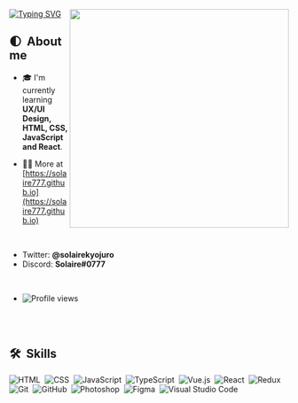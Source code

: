 
<img align="right" height="395em" src="https://raw.githubusercontent.com/gist/solaire777/d8d483d85e0f6650432bc51d0a9b8ec6/raw/430fbc65907e0e3b250225253d5af224e89f9384/card.svg"/>
<a href="https://git.io/typing-svg"><img src="https://readme-typing-svg.herokuapp.com?font=Poppins&weight=600&size=24&pause=1000&color=0E7FC0&vCenter=true&width=450&height=48&lines=Welcome+traveler%2C+I'm+Solaire;below+are+the+details+about+me." alt="Typing SVG" /></a>

## 🌓 &nbsp;About me

- 🎓 I'm currently learning <strong>UX/UI Design, HTML, CSS, JavaScript and React</strong>.

- 👨‍💻 More at [https://solaire777.github.io](https://solaire777.github.io)

<br>

- Twitter: <strong>@solairekyojuro</strong>
- Discord: <strong>Solaire#0777</strong>

<br>

- <p align="left"> <img src="https://komarev.com/ghpvc/?username=solaire777&color=blue" alt="Profile views" /> </p>

<br><br>

## 🛠 &nbsp;Skills

![HTML](https://img.shields.io/badge/-HTML-05122A?style=flat&logo=HTML5)&nbsp;
![CSS](https://img.shields.io/badge/-CSS-05122A?style=flat&logo=CSS3&logoColor=1572B6)&nbsp;
![JavaScript](https://img.shields.io/badge/-JavaScript-05122A?style=flat&logo=javascript)&nbsp;
![TypeScript](https://img.shields.io/badge/-TypeScript-05122A?style=flat&logo=typescript)&nbsp;
![Vue.js](https://img.shields.io/badge/-Vue.js-05122A?style=flat&logo=vue.js)&nbsp;
![React](https://img.shields.io/badge/-React-05122A?style=flat&logo=react)&nbsp;
![Redux](https://img.shields.io/badge/-Redux-05122A?style=flat&logo=redux)&nbsp;
![Git](https://img.shields.io/badge/-Git-05122A?style=flat&logo=git)&nbsp;
![GitHub](https://img.shields.io/badge/-GitHub-05122A?style=flat&logo=github)&nbsp;
![Photoshop](https://img.shields.io/badge/-Adobe%20Photoshop-05122A?style=flat&logo=adobephotoshop)&nbsp;
![Figma](https://img.shields.io/badge/-Figma-05122A?style=flat&logo=figma)&nbsp;
![Visual Studio Code](https://img.shields.io/badge/-Visual%20Studio%20Code-05122A?style=flat&logo=visual-studio-code&logoColor=007ACC)&nbsp;

<br><br>
